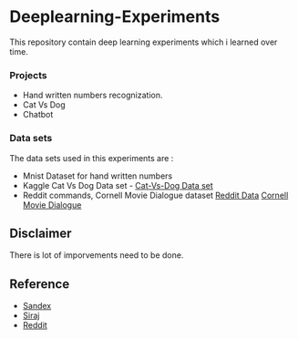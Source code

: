 # Deeplearning-Experiments

This repository contain deep learning experiments which i learned over time.


### Projects

* Hand written numbers recognization.
* Cat Vs Dog
* Chatbot

### Data sets

The data sets used in this experiments are :

* Mnist Dataset for hand written numbers 
* Kaggle Cat Vs Dog Data set -  [Cat-Vs-Dog Data set](https://www.microsoft.com/en-us/download/confirmation.aspx?id=54765)
* Reddit commands, Cornell Movie Dialogue dataset [Reddit Data](http://files.pushshift.io/reddit/comments/) [Cornell Movie Dialogue](https://www.cs.cornell.edu/~cristian/Cornell_Movie-Dialogs_Corpus.html)


## Disclaimer

There is lot of imporvements need to be done.


## Reference

* [Sandex](https://pythonprogramming.net/)
* [Siraj](https://github.com/llSourcell)
* [Reddit](https://www.reddit.com/r/datasets/comments/3bxlg7/i_have_every_publicly_available_reddit_comment/?st=j9udbxta&sh=69e4fee7)
